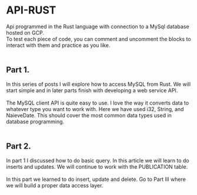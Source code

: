 # API-RUST

Api programmed in the Rust language with connection to a MySql database hosted on GCP.<br>
To test each piece of code, you can comment and uncomment the blocks to interact with them and practice as you like.
<br><br>

## Part 1.
In this series of posts I will explore how to access MySQL from Rust. We will start simple and in later parts finish with developing a web service API.<br><br>
The MySQL client API is quite easy to use. I love the way it converts data to whatever type you want to work with. Here we have used i32, String, and NaieveDate. This should cover the most common data types used in database programming.
<br><br>

## Part 2.
In part 1 I discussed how to do basic query. In this article we will learn to do inserts and updates. We will continue to work with the PUBLICATION table.<br><br>
In this part we learned to do insert, update and delete. Go to Part III where we will build a proper data access layer.